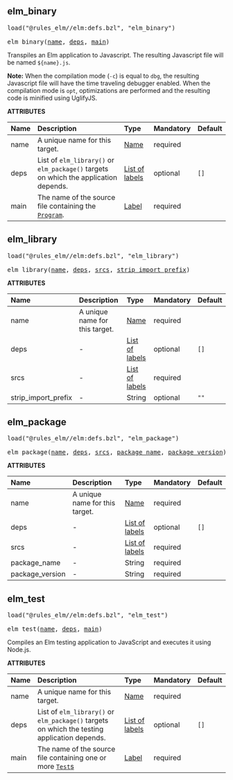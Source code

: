 <!-- Generated with Stardoc: http://skydoc.bazel.build -->



<a id="elm_binary"></a>

## elm_binary

<pre>
load("@rules_elm//elm:defs.bzl", "elm_binary")

elm_binary(<a href="#elm_binary-name">name</a>, <a href="#elm_binary-deps">deps</a>, <a href="#elm_binary-main">main</a>)
</pre>

Transpiles an Elm application to Javascript.
The resulting Javascript file will be named `${name}.js`.

**Note:** When the compilation mode (`-c`) is equal to `dbg`, the
resulting Javascript file will have the time traveling debugger enabled.
When the compilation mode is `opt`, optimizations are performed and the
resulting code is minified using UglifyJS.

**ATTRIBUTES**


| Name  | Description | Type | Mandatory | Default |
| :------------- | :------------- | :------------- | :------------- | :------------- |
| <a id="elm_binary-name"></a>name |  A unique name for this target.   | <a href="https://bazel.build/concepts/labels#target-names">Name</a> | required |  |
| <a id="elm_binary-deps"></a>deps |  List of `elm_library()` or `elm_package()` targets on which the application depends.   | <a href="https://bazel.build/concepts/labels">List of labels</a> | optional |  `[]`  |
| <a id="elm_binary-main"></a>main |  The name of the source file containing the [`Program`](https://package.elm-lang.org/packages/elm/core/latest/Platform#Program).   | <a href="https://bazel.build/concepts/labels">Label</a> | required |  |


<a id="elm_library"></a>

## elm_library

<pre>
load("@rules_elm//elm:defs.bzl", "elm_library")

elm_library(<a href="#elm_library-name">name</a>, <a href="#elm_library-deps">deps</a>, <a href="#elm_library-srcs">srcs</a>, <a href="#elm_library-strip_import_prefix">strip_import_prefix</a>)
</pre>



**ATTRIBUTES**


| Name  | Description | Type | Mandatory | Default |
| :------------- | :------------- | :------------- | :------------- | :------------- |
| <a id="elm_library-name"></a>name |  A unique name for this target.   | <a href="https://bazel.build/concepts/labels#target-names">Name</a> | required |  |
| <a id="elm_library-deps"></a>deps |  -   | <a href="https://bazel.build/concepts/labels">List of labels</a> | optional |  `[]`  |
| <a id="elm_library-srcs"></a>srcs |  -   | <a href="https://bazel.build/concepts/labels">List of labels</a> | required |  |
| <a id="elm_library-strip_import_prefix"></a>strip_import_prefix |  -   | String | optional |  `""`  |


<a id="elm_package"></a>

## elm_package

<pre>
load("@rules_elm//elm:defs.bzl", "elm_package")

elm_package(<a href="#elm_package-name">name</a>, <a href="#elm_package-deps">deps</a>, <a href="#elm_package-srcs">srcs</a>, <a href="#elm_package-package_name">package_name</a>, <a href="#elm_package-package_version">package_version</a>)
</pre>



**ATTRIBUTES**


| Name  | Description | Type | Mandatory | Default |
| :------------- | :------------- | :------------- | :------------- | :------------- |
| <a id="elm_package-name"></a>name |  A unique name for this target.   | <a href="https://bazel.build/concepts/labels#target-names">Name</a> | required |  |
| <a id="elm_package-deps"></a>deps |  -   | <a href="https://bazel.build/concepts/labels">List of labels</a> | optional |  `[]`  |
| <a id="elm_package-srcs"></a>srcs |  -   | <a href="https://bazel.build/concepts/labels">List of labels</a> | required |  |
| <a id="elm_package-package_name"></a>package_name |  -   | String | required |  |
| <a id="elm_package-package_version"></a>package_version |  -   | String | required |  |


<a id="elm_test"></a>

## elm_test

<pre>
load("@rules_elm//elm:defs.bzl", "elm_test")

elm_test(<a href="#elm_test-name">name</a>, <a href="#elm_test-deps">deps</a>, <a href="#elm_test-main">main</a>)
</pre>

Compiles an Elm testing application to JavaScript and
executes it using Node.js.

**ATTRIBUTES**


| Name  | Description | Type | Mandatory | Default |
| :------------- | :------------- | :------------- | :------------- | :------------- |
| <a id="elm_test-name"></a>name |  A unique name for this target.   | <a href="https://bazel.build/concepts/labels#target-names">Name</a> | required |  |
| <a id="elm_test-deps"></a>deps |  List of `elm_library()` or `elm_package()` targets on which the testing application depends.   | <a href="https://bazel.build/concepts/labels">List of labels</a> | optional |  `[]`  |
| <a id="elm_test-main"></a>main |  The name of the source file containing one or more [`Test`s](https://package.elm-lang.org/packages/elm-explorations/test/1.2.1/Test#Test)   | <a href="https://bazel.build/concepts/labels">Label</a> | required |  |


